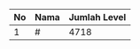 | No | Nama            | Jumlah Level |
|----|-----------------|--------------|
| 1  | #    |    4718        |
